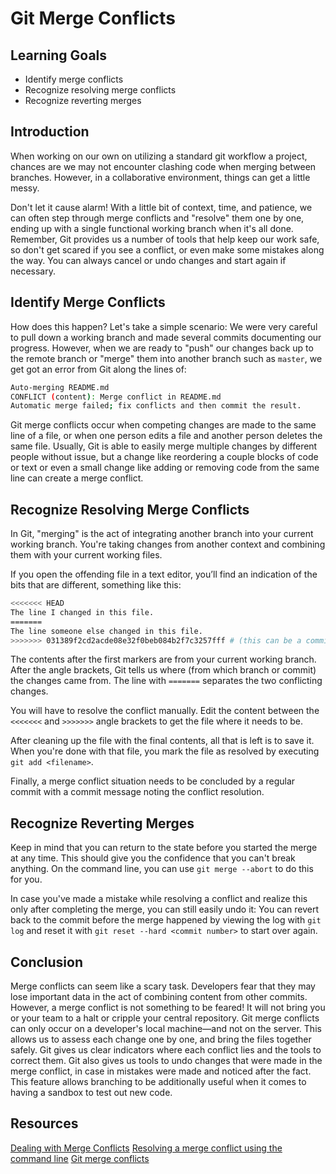 # Git Merge Conflicts

## Learning Goals

- Identify merge conflicts
- Recognize resolving merge conflicts
- Recognize reverting merges

## Introduction

When working on our own on utilizing a standard git workflow a project, chances
are we may not encounter clashing code when merging between branches. However,
in a collaborative environment, things can get a little messy.

Don't let it cause alarm! With a little bit of context, time, and patience, we
can often step through merge conflicts and "resolve" them one by one, ending up
with a single functional working branch when it's all done. Remember, Git
provides us a number of tools that help keep our work safe, so don't get scared
if you see a conflict, or even make some mistakes along the way. You can always
cancel or undo changes and start again if necessary.

## Identify Merge Conflicts

How does this happen? Let's take a simple scenario: We were very careful to pull
down a working branch and made several commits documenting our progress.
However, when we are ready to "push" our changes back up to the remote branch or
"merge" them into another branch such as `master`, we get got an error from Git
along the lines of:

```bash
Auto-merging README.md
CONFLICT (content): Merge conflict in README.md
Automatic merge failed; fix conflicts and then commit the result.
```

Git merge conflicts occur when competing changes are made to the same line of a
file, or when one person edits a file and another person deletes the same file.
Usually, Git is able to easily merge multiple changes by different people
without issue, but a change like reordering a couple blocks of code or text or
even a small change like adding or removing code from the same line can
create a merge conflict.

## Recognize Resolving Merge Conflicts

In Git, "merging" is the act of integrating another branch into your current
working branch. You're taking changes from another context and combining them
with your current working files.

If you open the offending file in a text editor, you’ll find an indication of
the bits that are different, something like this:

```bash
<<<<<<< HEAD
The line I changed in this file.
=======
The line someone else changed in this file.
>>>>>>> 031389f2cd2acde08e32f0beb084b2f7c3257fff # (this can be a commit number or a branch name)
```

The contents after the first markers are from your current working branch. After
the angle brackets, Git tells us where (from which branch or commit) the changes
came from. The line with `=======` separates the two conflicting changes.

You will have to resolve the conflict manually. Edit the content between the
`<<<<<<<` and `>>>>>>>` angle brackets to get the file where it needs to be.

After cleaning up the file with the final contents, all that is left is to save
it. When you're done with that file, you mark the file as resolved by executing
`git add <filename>`.

Finally, a merge conflict situation needs to be concluded by a regular commit
with a commit message noting the conflict resolution.

## Recognize Reverting Merges

Keep in mind that you can return to the state before you started the merge at
any time. This should give you the confidence that you can't break anything. On
the command line, you can use `git merge --abort` to do this for you.

In case you've made a mistake while resolving a conflict and realize this only
after completing the merge, you can still easily undo it: You can revert back to
the commit before the merge happened by viewing the log with `git log` and reset
it with `git reset --hard <commit number>` to start over again.

## Conclusion

Merge conflicts can seem like a scary task. Developers fear that they may lose
important data in the act of combining content from other commits. However, a
merge conflict is not something to be feared! It will not bring you or your team
to a halt or cripple your central repository. Git merge conflicts can only occur
on a developer's local machine&mdash;and not on the server. This allows us to
assess each change one by one, and bring the files together safely. Git gives us
clear indicators where each conflict lies and the tools to correct them. Git
also gives us tools to undo changes that were made in the merge conflict, in
case in mistakes were made and noticed after the fact. This feature allows
branching to be additionally useful when it comes to having a sandbox to test
out new code.

## Resources
[Dealing with Merge Conflicts](https://www.git-tower.com/learn/git/ebook/en/command-line/advanced-topics/merge-conflicts)
[Resolving a merge conflict using the command line](https://help.github.com/en/articles/resolving-a-merge-conflict-using-the-command-line)
[Git merge conflicts](https://www.atlassian.com/git/tutorials/using-branches/merge-conflicts)
